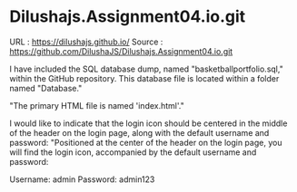 # Dilushajs.Assignment04.io.git

URL : https://dilushajs.github.io/
Source : https://github.com/DilushaJS/Dilushajs.Assignment04.io.git

I have included the SQL database dump, named "basketballportfolio.sql," within the GitHub repository. This database file is located within a folder named "Database."

"The primary HTML file is named 'index.html'."

I would like to indicate that the login icon should be centered in the middle of the header on the login page, along with the default username and password:
"Positioned at the center of the header on the login page, you will find the login icon, accompanied by the default username and password:

Username: admin
Password: admin123
